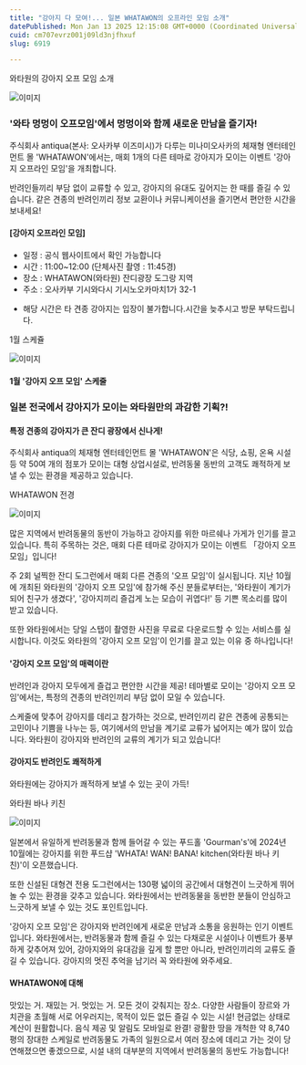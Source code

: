```yaml
---
title: "강아지 다 모여!... 일본 WHATAWON의 오프라인 모임 소개"
datePublished: Mon Jan 13 2025 12:15:08 GMT+0000 (Coordinated Universal Time)
cuid: cm707evrz001j09ld3njfhxuf
slug: 6919

---
```



와타원의 강아지 오프 모임 소개

![이미지](https://cdn.hashnode.com/res/hashnode/image/upload/v1739261529460/2664ecdb-a61e-4aba-90c7-9460ce1b53d1.jpeg)

### '와타 멍멍이 오프모임'에서 멍멍이와 함께 새로운 만남을 즐기자!

주식회사 antiqua(본사: 오사카부 이즈미시)가 다루는 미나미오사카의 체재형 엔터테인먼트 몰 'WHATAWON'에서는, 매회 1개의 다른 테마로 강아지가 모이는 이벤트 '강아지 오프라인 모임'을 개최합니다.

반려인들끼리 부담 없이 교류할 수 있고, 강아지의 유대도 깊어지는 한 때를 즐길 수 있습니다. 같은 견종의 반려인끼리 정보 교환이나 커뮤니케이션을 즐기면서 편안한 시간을 보내세요!

#### [강아지 오프라인 모임]

- 일정 : 공식 웹사이트에서 확인 가능합니다
- 시간 : 11:00~12:00 (단체사진 촬영 : 11:45경)
- 장소 : WHATAWON(와타원) 잔디광장 도그랑 지역
- 주소 : 오사카부 기시와다시 기시노오카마치1가 32-1

* 해당 시간은 타 견종 강아지는 입장이 불가합니다.시간을 늦추시고 방문 부탁드립니다.

1월 스케쥴

![이미지](https://cdn.hashnode.com/res/hashnode/image/upload/v1739261531439/0e427b17-e011-4f48-8866-865d5573acc1.jpeg)

#### 1월 '강아지 오프 모임' 스케줄

### 일본 전국에서 강아지가 모이는 와타원만의 과감한 기획?!

#### 특정 견종의 강아지가 큰 잔디 광장에서 신나게!

주식회사 antiqua의 체재형 엔터테인먼트 몰 'WHATAWON'은 식당, 쇼핑, 온욕 시설 등 약 50여 개의 점포가 모이는 대형 상업시설로, 반려동물 동반의 고객도 쾌적하게 보낼 수 있는 환경을 제공하고 있습니다.

WHATAWON 전경

![이미지](https://cdn.hashnode.com/res/hashnode/image/upload/v1739261533659/22f8758d-c561-4553-a66c-731d9715404a.jpeg)

많은 지역에서 반려동물의 동반이 가능하고 강아지를 위한 마르쉐나 가게가 인기를 끌고 있습니다. 특히 주목하는 것은, 매회 다른 테마로 강아지가 모이는 이벤트 「강아지 오프 모임」입니다!

주 2회 널찍한 잔디 도그런에서 매회 다른 견종의 '오프 모임'이 실시됩니다. 지난 10월에 개최된 와타원의 '강아지 오프 모임'에 참가해 주신 분들로부터는, '와타원이 계기가 되어 친구가 생겼다', '강아지끼리 즐겁게 노는 모습이 귀엽다!' 등 기쁜 목소리를 많이 받고 있습니다.

또한 와타원에서는 당일 스탭이 촬영한 사진을 무료로 다운로드할 수 있는 서비스를 실시합니다. 이것도 와타원의 '강아지 오프 모임'이 인기를 끌고 있는 이유 중 하나입니다!

#### '강아지 오프 모임'의 매력이란

반려인과 강아지 모두에게 즐겁고 편안한 시간을 제공! 테마별로 모이는 '강아지 오프 모임'에서는, 특정의 견종의 반려인끼리 부담 없이 모일 수 있습니다.

스케줄에 맞추어 강아지를 데리고 참가하는 것으로, 반려인끼리 같은 견종에 공통되는 고민이나 기쁨을 나누는 등, 여기에서의 만남을 계기로 교류가 넓어지는 예가 많이 있습니다. 와타원이 강아지와 반려인의 교류의 계기가 되고 있습니다!

#### 강아지도 반려인도 쾌적하게

와타원에는 강아지가 쾌적하게 보낼 수 있는 곳이 가득!

와타원 바나 키친

![이미지](https://cdn.hashnode.com/res/hashnode/image/upload/v1739261535838/4811aebc-a230-4ac7-9186-b8269fa6c05d.jpeg)

일본에서 유일하게 반려동물과 함께 들어갈 수 있는 푸드홀 'Gourman's'에 2024년 10월에는 강아지를 위한 푸드샵 'WHATA! WAN! BANA! kitchen(와타원 바나 키친)'이 오픈했습니다.

또한 신설된 대형견 전용 도그런에서는 130평 넓이의 공간에서 대형견이 느긋하게 뛰어놀 수 있는 환경을 갖추고 있습니다. 와타원에서는 반려동물을 동반한 분들이 안심하고 느긋하게 보낼 수 있는 것도 포인트입니다.

'강아지 오프 모임'은 강아지와 반려인에게 새로운 만남과 소통을 응원하는 인기 이벤트입니다. 와타원에서는, 반려동물과 함께 즐길 수 있는 다채로운 시설이나 이벤트가 풍부하게 갖추어져 있어, 강아지와의 유대감을 깊게 할 뿐만 아니라, 반려인끼리의 교류도 즐길 수 있습니다. 강아지의 멋진 추억을 남기러 꼭 와타원에 와주세요.

#### WHATAWON에 대해

맛있는 거. 재밌는 거. 멋있는 거. 모든 것이 갖춰지는 장소. 다양한 사람들이 장르와 가치관을 초월해 서로 어우러지는, 목적이 있든 없든 즐길 수 있는 시설! 현금없는 상태로 계산이 원활합니다. 음식 제공 및 알림도 모바일로 완결! 광활한 땅을 개척한 약 8,740평의 장대한 스케일로 반려동물도 가족의 일원으로서 여러 장소에 데리고 가는 것이 당연해졌으면 좋겠으므로, 시설 내의 대부분의 지역에서 반려동물의 동반도 가능합니다!